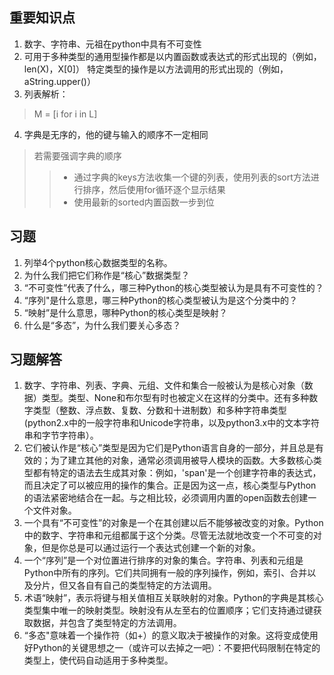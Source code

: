## 重要知识点
1. 数字、字符串、元祖在python中具有不可变性
2. 可用于多种类型的通用型操作都是以内置函数或表达式的形式出现的（例如，len(X)，X[0]）
特定类型的操作是以方法调用的形式出现的（例如，aString.upper()）
3. 列表解析：
> M = [i for i in L]
4. 字典是无序的，他的键与输入的顺序不一定相同
> 若需要强调字典的顺序
> > - 通过字典的keys方法收集一个键的列表，使用列表的sort方法进行排序，然后使用for循环逐个显示结果
> > - 使用最新的sorted内置函数一步到位


## 习题
1. 列举4个python核心数据类型的名称。
2. 为什么我们把它们称作是“核心”数据类型？ 
3. “不可变性”代表了什么，哪三种Python的核心类型被认为是具有不可变性的？ 
4. “序列"是什么意思，哪三种Python的核心类型被认为是这个分类中的？
5.  “映射”是什么意思，哪种Python的核心类型是映射？ 
6.  什么是“多态”，为什么我们要关心多态？


## 习题解答
1. 数字、字符串、列表、字典、元组、文件和集合一般被认为是核心对象（数据）类型。类型、None和布尔型有时也被定义在这样的分类中。还有多种数字类型（整数、浮点数、复数、分数和十进制数）和多种字符串类型(python2.x中的一般字符串和Unicode字符串，以及python3.x中的文本字符串和字节字符串）。
2. 它们被认作是“核心”类型是因为它们是Python语言自身的一部分，并且总是有效的；为了建立其他的对象，通常必须调用被导人模块的函数。大多数核心类型都有特定的语法去生成其对象：例如，'span'是一个创建字符串的表达式，而且决定了可以被应用的操作的集合。正是因为这一点，核心类型与Python的语法紧密地结合在一起。与之相比较，必须调用内置的open函数去创建一个文件对象。
3. 一个具有“不可变性”的对象是一个在其创建以后不能够被改变的对象。Python中的数字、字符串和元组都属于这个分类。尽管无法就地改变一个不可变的对象，但是你总是可以通过运行一个表达式创建一个新的对象。
4. 一个“序列”是一个对位置进行排序的对象的集合。字符串、列表和元组是Python中所有的序列。它们共同拥有一般的序列操作，例如，索引、合并以及分片，但又各自有自己的类型特定的方法调用。
5. 术语“映射”，表示将键与相关值相互关联映射的对象。Python的字典是其核心类型集中唯一的映射类型。映射没有从左至右的位置顺序；它们支持通过键获取数据，并包含了类型特定的方法调用。
6. “多态"意味着一个操作符（如+）的意义取决于被操作的对象。这将变成使用好Python的关键思想之一（或许可以去掉之一吧）：不要把代码限制在特定的类型上，使代码自动适用于多种类型。
